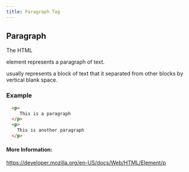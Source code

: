 ```yaml
---
title: Paragraph Tag
---
```

## Paragraph

The HTML <p> element represents a paragraph of text. <p> usually represents a block of text that it separated from other blocks by vertical blank space.

### Example

``` html
  <p>
     This is a paragraph
  </p>
  <p>
    This is another paragraph
  </p>
```

#### More Information:
<!-- Please add any articles you think might be helpful to read before writing the article -->
https://developer.mozilla.org/en-US/docs/Web/HTML/Element/p
